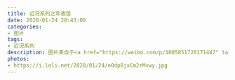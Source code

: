 ```yaml
---
title: 近况系列之年夜饭
date: 2020-01-24 20:43:00
categories:
- 图片
tags:
- 近况系列
description: 图片来自于<a href="https://weibo.com/p/1005051720171447" target="_blank">quanmmmmm</a><br/>“晒一下我家的年夜饭，这么多菜王总一个人做的，王总辛苦啦！各位在家吃好喝好，平平安安过年～～”
photos: 
- https://i.loli.net/2020/01/24/eOdp8jxCm2rMvwy.jpg
---
```


